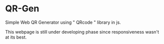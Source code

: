 # QR-Gen
Simple Web QR Generator using " QRcode " library in js.

This webpage is still under developing phase since responsiveness wasn't at its best.